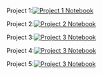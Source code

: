 Project 1:[![Project 1 Notebook](https://colab.research.google.com/assets/colab-badge.svg)](https://colab.research.google.com/github/robd123/AML/blob/main/Project1/Project1.ipynb)

Project 2:[![Project 2 Notebook](https://colab.research.google.com/assets/colab-badge.svg)](https://colab.research.google.com/github/robd123/AML/blob/main/Project2/Project2.ipynb)

Project 3:[![Project 3 Notebook](https://colab.research.google.com/assets/colab-badge.svg)](https://colab.research.google.com/github/robd123/AML/blob/main/Project3/Project3.ipynb)

Project 4:[![Project 3 Notebook](https://colab.research.google.com/assets/colab-badge.svg)](https://colab.research.google.com/github/robd123/AML/blob/main/Project4/Project4.ipynb)

Project 5:[![Project 3 Notebook](https://colab.research.google.com/assets/colab-badge.svg)](https://colab.research.google.com/github/robd123/AML/blob/main/Project5/Project5.ipynb)
